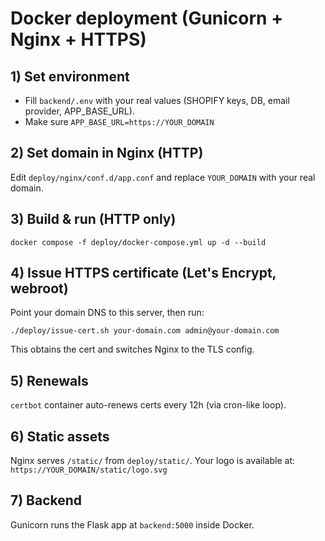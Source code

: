 # Docker deployment (Gunicorn + Nginx + HTTPS)

## 1) Set environment
- Fill `backend/.env` with your real values (SHOPIFY keys, DB, email provider, APP_BASE_URL).
- Make sure `APP_BASE_URL=https://YOUR_DOMAIN`

## 2) Set domain in Nginx (HTTP)
Edit `deploy/nginx/conf.d/app.conf` and replace `YOUR_DOMAIN` with your real domain.

## 3) Build & run (HTTP only)
```
docker compose -f deploy/docker-compose.yml up -d --build
```

## 4) Issue HTTPS certificate (Let's Encrypt, webroot)
Point your domain DNS to this server, then run:
```
./deploy/issue-cert.sh your-domain.com admin@your-domain.com
```
This obtains the cert and switches Nginx to the TLS config.

## 5) Renewals
`certbot` container auto-renews certs every 12h (via cron-like loop).

## 6) Static assets
Nginx serves `/static/` from `deploy/static/`. Your logo is available at:
`https://YOUR_DOMAIN/static/logo.svg`

## 7) Backend
Gunicorn runs the Flask app at `backend:5000` inside Docker.
```